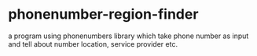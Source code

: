 # phonenumber-region-finder
a program using phonenumbers library which take phone number as input and tell about number location, service provider etc.
